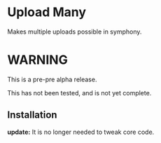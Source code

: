 Upload Many
=============

Makes multiple uploads possible in symphony.

WARNING
===========

This is a pre-pre alpha release.

This has not been tested, and is not yet complete.

Installation
-------------

**update:** It is no longer needed to tweak core code.
	
